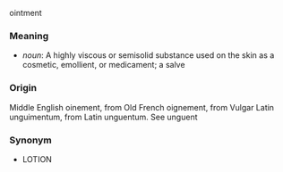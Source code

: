 ointment
### Meaning
+ _noun_: A highly viscous or semisolid substance used on the skin as a cosmetic, emollient, or medicament; a salve

### Origin

Middle English oinement, from Old French oignement, from Vulgar Latin unguimentum, from Latin unguentum. See unguent

### Synonym

+ LOTION


